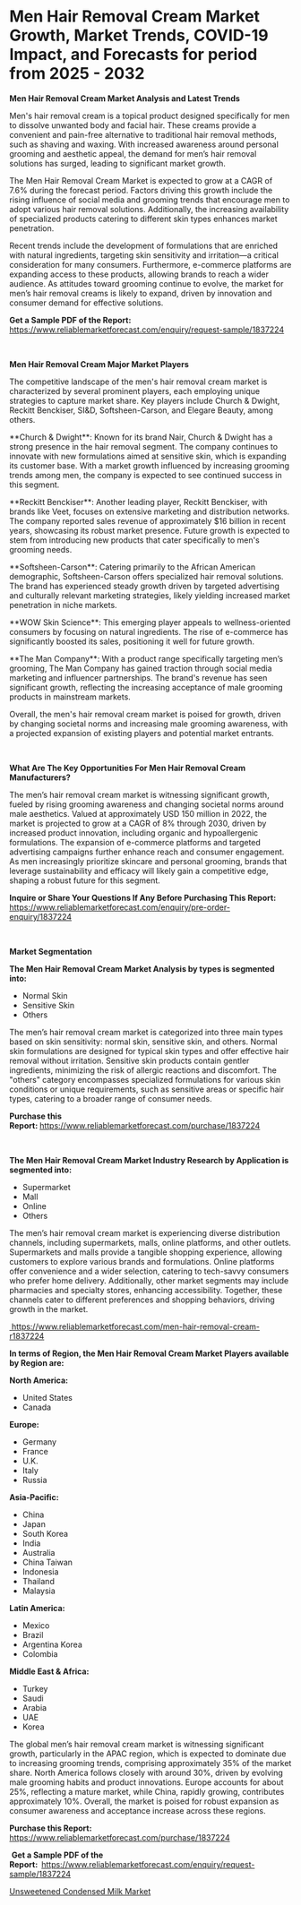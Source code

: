 <p><h1>Men Hair Removal Cream Market Growth, Market Trends, COVID-19 Impact, and Forecasts for period from 2025 - 2032</h1></p><p><strong>Men Hair Removal Cream Market Analysis and Latest Trends</strong></p>
<p><p>Men's hair removal cream is a topical product designed specifically for men to dissolve unwanted body and facial hair. These creams provide a convenient and pain-free alternative to traditional hair removal methods, such as shaving and waxing. With increased awareness around personal grooming and aesthetic appeal, the demand for men’s hair removal solutions has surged, leading to significant market growth.</p><p>The Men Hair Removal Cream Market is expected to grow at a CAGR of 7.6% during the forecast period. Factors driving this growth include the rising influence of social media and grooming trends that encourage men to adopt various hair removal solutions. Additionally, the increasing availability of specialized products catering to different skin types enhances market penetration. </p><p>Recent trends include the development of formulations that are enriched with natural ingredients, targeting skin sensitivity and irritation—a critical consideration for many consumers. Furthermore, e-commerce platforms are expanding access to these products, allowing brands to reach a wider audience. As attitudes toward grooming continue to evolve, the market for men’s hair removal creams is likely to expand, driven by innovation and consumer demand for effective solutions.</p></p>
<p><strong>Get a Sample PDF of the Report:&nbsp;</strong> <a href="https://www.reliablemarketforecast.com/enquiry/request-sample/1837224?utm_campaign=1170&utm_medium=2&utm_source=Github&utm_content=ia&utm_term=08022025&utm_id=men-hair-removal-cream">https://www.reliablemarketforecast.com/enquiry/request-sample/1837224</a></p>
<p>&nbsp;</p>
<p><strong>Men Hair Removal Cream Major Market Players</strong></p>
<p><p>The competitive landscape of the men's hair removal cream market is characterized by several prominent players, each employing unique strategies to capture market share. Key players include Church & Dwight, Reckitt Benckiser, SI&D, Softsheen-Carson, and Elegare Beauty, among others.</p><p>**Church & Dwight**: Known for its brand Nair, Church & Dwight has a strong presence in the hair removal segment. The company continues to innovate with new formulations aimed at sensitive skin, which is expanding its customer base. With a market growth influenced by increasing grooming trends among men, the company is expected to see continued success in this segment.</p><p>**Reckitt Benckiser**: Another leading player, Reckitt Benckiser, with brands like Veet, focuses on extensive marketing and distribution networks. The company reported sales revenue of approximately $16 billion in recent years, showcasing its robust market presence. Future growth is expected to stem from introducing new products that cater specifically to men's grooming needs.</p><p>**Softsheen-Carson**: Catering primarily to the African American demographic, Softsheen-Carson offers specialized hair removal solutions. The brand has experienced steady growth driven by targeted advertising and culturally relevant marketing strategies, likely yielding increased market penetration in niche markets.</p><p>**WOW Skin Science**: This emerging player appeals to wellness-oriented consumers by focusing on natural ingredients. The rise of e-commerce has significantly boosted its sales, positioning it well for future growth.</p><p>**The Man Company**: With a product range specifically targeting men’s grooming, The Man Company has gained traction through social media marketing and influencer partnerships. The brand's revenue has seen significant growth, reflecting the increasing acceptance of male grooming products in mainstream markets.</p><p>Overall, the men's hair removal cream market is poised for growth, driven by changing societal norms and increasing male grooming awareness, with a projected expansion of existing players and potential market entrants.</p></p>
<p>&nbsp;</p>
<p><strong>What Are The Key Opportunities For Men Hair Removal Cream Manufacturers?</strong></p>
<p><p>The men’s hair removal cream market is witnessing significant growth, fueled by rising grooming awareness and changing societal norms around male aesthetics. Valued at approximately USD 150 million in 2022, the market is projected to grow at a CAGR of 8% through 2030, driven by increased product innovation, including organic and hypoallergenic formulations. The expansion of e-commerce platforms and targeted advertising campaigns further enhance reach and consumer engagement. As men increasingly prioritize skincare and personal grooming, brands that leverage sustainability and efficacy will likely gain a competitive edge, shaping a robust future for this segment.</p></p>
<p><strong>Inquire or Share Your Questions If Any Before Purchasing This Report:</strong> <a href="https://www.reliablemarketforecast.com/enquiry/pre-order-enquiry/1837224?utm_campaign=1170&utm_medium=2&utm_source=Github&utm_content=ia&utm_term=08022025&utm_id=men-hair-removal-cream">https://www.reliablemarketforecast.com/enquiry/pre-order-enquiry/1837224</a></p>
<p>&nbsp;</p>
<p><strong>Market Segmentation</strong></p>
<p><strong>The Men Hair Removal Cream Market Analysis by types is segmented into:</strong></p>
<p><ul><li>Normal Skin</li><li>Sensitive Skin</li><li>Others</li></ul></p>
<p><p>The men’s hair removal cream market is categorized into three main types based on skin sensitivity: normal skin, sensitive skin, and others. Normal skin formulations are designed for typical skin types and offer effective hair removal without irritation. Sensitive skin products contain gentler ingredients, minimizing the risk of allergic reactions and discomfort. The "others" category encompasses specialized formulations for various skin conditions or unique requirements, such as sensitive areas or specific hair types, catering to a broader range of consumer needs.</p></p>
<p><strong>Purchase this Report:&nbsp;</strong><a href="https://www.reliablemarketforecast.com/purchase/1837224?utm_campaign=1170&utm_medium=2&utm_source=Github&utm_content=ia&utm_term=08022025&utm_id=men-hair-removal-cream">https://www.reliablemarketforecast.com/purchase/1837224</a></p>
<p>&nbsp;</p>
<p><strong>The Men Hair Removal Cream Market Industry Research by Application is segmented into:</strong></p>
<p><ul><li>Supermarket</li><li>Mall</li><li>Online</li><li>Others</li></ul></p>
<p><p>The men’s hair removal cream market is experiencing diverse distribution channels, including supermarkets, malls, online platforms, and other outlets. Supermarkets and malls provide a tangible shopping experience, allowing customers to explore various brands and formulations. Online platforms offer convenience and a wider selection, catering to tech-savvy consumers who prefer home delivery. Additionally, other market segments may include pharmacies and specialty stores, enhancing accessibility. Together, these channels cater to different preferences and shopping behaviors, driving growth in the market.</p></p>
<p><a href="https://www.reliablemarketforecast.com/men-hair-removal-cream-r1837224?utm_campaign=1170&utm_medium=2&utm_source=Github&utm_content=ia&utm_term=08022025&utm_id=men-hair-removal-cream">&nbsp;https://www.reliablemarketforecast.com/men-hair-removal-cream-r1837224</a></p>
<p><strong>In terms of Region, the Men Hair Removal Cream Market Players available by Region are:</strong></p>
<p>
    <p> <strong> North America: </strong>
        <ul>
            <li>United States</li>
            <li>Canada</li>
        </ul>
        </p> 
    <p> <strong> Europe: </strong>
        <ul>
            <li>Germany</li>
            <li>France</li>
            <li>U.K.</li>
            <li>Italy</li>
            <li>Russia</li>
        </ul>
        </p> 
    <p> <strong> Asia-Pacific: </strong>
        <ul>
            <li>China</li>
            <li>Japan</li>
            <li>South Korea</li>
            <li>India</li>
            <li>Australia</li>
            <li>China Taiwan</li>
            <li>Indonesia</li>
            <li>Thailand</li>
            <li>Malaysia</li>
        </ul>
        </p> 
    <p> <strong> Latin America: </strong>
        <ul>
            <li>Mexico</li>
            <li>Brazil</li>
            <li>Argentina Korea</li>
            <li>Colombia</li>
        </ul>
        </p> 
    <p> <strong> Middle East & Africa: </strong>
        <ul>
            <li>Turkey</li>
            <li>Saudi</li>
            <li>Arabia</li>
            <li>UAE</li>
            <li>Korea</li>
        </ul>
    </p>
    </p>
<p><p>The global men’s hair removal cream market is witnessing significant growth, particularly in the APAC region, which is expected to dominate due to increasing grooming trends, comprising approximately 35% of the market share. North America follows closely with around 30%, driven by evolving male grooming habits and product innovations. Europe accounts for about 25%, reflecting a mature market, while China, rapidly growing, contributes approximately 10%. Overall, the market is poised for robust expansion as consumer awareness and acceptance increase across these regions.</p></p>
<p><strong>Purchase this Report: </strong><a href="https://www.reliablemarketforecast.com/purchase/1837224?utm_campaign=1170&utm_medium=2&utm_source=Github&utm_content=ia&utm_term=08022025&utm_id=men-hair-removal-cream">https://www.reliablemarketforecast.com/purchase/1837224</a></p>
<p>&nbsp;<strong>Get a Sample PDF of the Report:&nbsp;&nbsp;</strong><a href="https://www.reliablemarketforecast.com/enquiry/request-sample/1837224?utm_campaign=1170&utm_medium=2&utm_source=Github&utm_content=ia&utm_term=08022025&utm_id=men-hair-removal-cream">https://www.reliablemarketforecast.com/enquiry/request-sample/1837224</a></p>
<p><strong></strong></p>
<p><p><a href="https://github.com/sofayahoo2023/Market-Research-Report-List-6/blob/main/unsweetened-condensed-milk-market.md?utm_campaign=1170&utm_medium=2&utm_source=Github&utm_content=ia&utm_term=08022025&utm_id=men-hair-removal-cream">Unsweetened Condensed Milk Market</a></p></p>